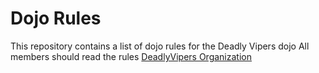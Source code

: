 Dojo Rules
==========

This repository contains a list of dojo rules for the Deadly Vipers dojo
All members should read the rules 
[DeadlyVipers Organization](https://github.com/deadlyvipers)
